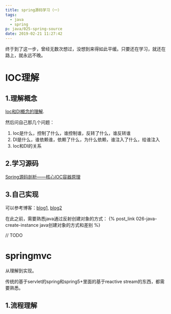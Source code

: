 ```yaml
---
title: spring源码学习（一）
tags:
  - java
  - spring
p: java/025-spring-source
date: 2019-02-21 11:27:42
---
```


终于到了这一步，曾经无数次想过，没想到来得如此平缓。只要还在学习，就还在路上，就永远不晚。

# IOC理解

## 1.理解概念
[Ioc和DI概念的理解](https://jinnianshilongnian.iteye.com/blog/1413846).

然后问自己那几个问题：
1. Ioc是什么，控制了什么，谁控制谁，反转了什么，谁反转谁
2. DI是什么，谁依赖谁，依赖了什么，为什么依赖，谁注入了什么，给谁注入
3. Ioc和DI的关系

## 2.学习源码
[Spring源码剖析——核心IOC容器原理](https://blog.csdn.net/lisongjia123/article/details/52129340)

## 3.自己实现

可以参考博客：[blog1](https://segmentfault.com/a/1190000013130650), [blog2](https://www.jianshu.com/p/72aeb5d94360)

在此之前，需要熟悉java通过反射创建对象的方式： {% post_link 026-java-create-instance  java创建对象的方式和差别 %}


// TODO

# springmvc
从理解到实现。

传统的基于servlet的spring和spring5+里面的基于reactive stream的东西，都需要熟悉。

## 1.流程理解


